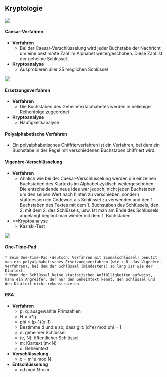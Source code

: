 ## Kryptologie

![](https://programmingwiki.de/images/8/8e/Kryptouebersicht.JPG)

#### Caesar-Verfahren
* **Verfahren**
    * Bei der Caesar-Verschlüsselung wird jeder Buchstabe der Nachricht um eine bestimmte Zahl im Alphabet weitergeschoben. Diese Zahl ist der geheime Schlüssel.
* **Kryptoanalyse**
    * Ausprobieren aller 25 möglichen Schlüssel

![](https://upload.wikimedia.org/wikipedia/commons/2/2b/Caesar3.svg)

#### Ersetzungsverfahren
* **Verfahren**
    * Die Buchstaben des Geheimtextalphabetes werden in beliebiger Reihenfolge zugeordnet
* **Kryptoanalyse**
    * Häufigkeitsanalyse

#### Polyalphabetische Verfahren
* Ein polyalphabetisches Chiffrierverfahren ist ein Verfahren, bei dem ein Buchstabe in der Regel mit verschiedenen Buchstaben chiffriert wird.

#### Vigenère-Verschlüsselung
* **Verfahren**
    * Ähnlich wie bei der Caesar-Verschlüsselung werden die einzelnen Buchstaben des Klartexts im Alphabet zyklisch weitergeschoben. Die entscheidende neue Idee war jedoch, nicht jeden Buchstaben um den selben Wert nach hinten zu verschieben, sondern stattdessen ein Codewort als Schlüssel zu verwenden und den 1. Buchstaben des Textes mit dem 1. Buchstaben des Schlüssels, den 2. mit dem 2. des Schlüssels, usw. Ist man am Ende des Schlüssels angelangt beginnt man wieder mit dem 1. Buchstaben.
* **Kryptoanalyse
    * Kasiski-Test

![](https://assets.serlo.org/legacy/56361f7130cc2_48e4b7591620e60cc59e318f77ba4d6ae5def264.svg)

#### One-Time-Pad
    * Beim One-Time-Pad (deutsch: Verfahren mit Einmalschlüssel) benutzt man ein polyalphabetisches Ersetzungsverfahren (wie z.B. das Vigenère-Verfahren), bei dem der Schlüssel (mindestens) so lang ist wie der Klartext.
    * Wenn der Schlüssel keine statistischen Auffälligkeiten aufweist, kann ein Angreifer, der nur den Geheimtext kennt, den Schlüssel und den Klartext nicht rekonstruieren.

#### RSA
* **Verfahren**
    * p, q: ausgewählte Primzahlen
    * N = p*q
    * phi = (p-1)(q-1)
    * Bestimme d und e so, dass gilt: (d*e) mod phi = 1
    * d: geheimer Schlüssel
    * (e, N): öffentlicher Schlüssel
    * m: Klartext (m<N)
    * c: Geheimtext
* **Verschlüsselung**
    * c = m^e mod N
* **Entschlüsselung**
    * cd mod N =  m
